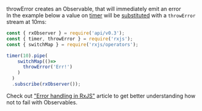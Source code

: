 <!--
name:		
title:		throwError
pageTitle:	throwError — RxJS function example + marble diagram
desc:		throwError creates an Observable, that will immediately emit an error
docsUrl:	https://rxjs.dev/api/index/function/throwError
-->

throwError creates an Observable, that will immediately emit an error  
In the example below a value on [timer](/rxjs/timer/) will be [substituted](/rxjs/switchMap/) with a `throwError` stream at 10ms:

```js
const { rxObserver } = require('api/v0.3');
const { timer, throwError } = require('rxjs');
const { switchMap } = require('rxjs/operators');

timer(10).pipe(
    switchMap(()=>
      throwError('Err!')
    )
  )
  .subscribe(rxObserver());

```

Check out ["Error handling in RxJS"](https://medium.com/@kddsky/error-handling-in-rxjs-bac0f96a7def) article to get better understanding how not to fail with Observables.
